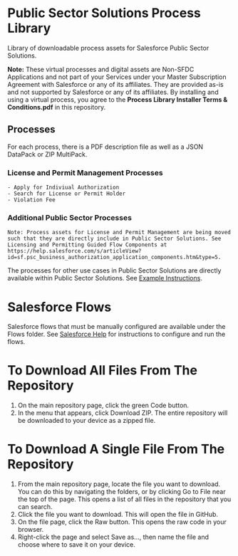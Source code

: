 # Public Sector Solutions Process Library
Library of downloadable process assets for Salesforce Public Sector Solutions.

**Note:** These virtual processes and digital assets are Non-SFDC Applications and not part of your Services under your Master Subscription Agreement with Salesforce or any of its affiliates. They are provided as-is and not supported by Salesforce or any of its affiliates. By installing and using a virtual process, you agree to the **Process Library Installer Terms & Conditions.pdf** in this repository.

## Processes

For each process, there is a PDF description file as well as a JSON DataPack or ZIP MultiPack.
  
  ### License and Permit Management Processes
    - Apply for Indiviual Authorization
    - Search for License or Permit Holder
    - Violation Fee
      
   ### Additional Public Sector Processes
    Note: Process assets for License and Permit Management are being moved such that they are directly include in Public Sector Solutions. See Licensing and Permitting Guided Flow Components at https://help.salesforce.com/s/articleView?id=sf.psc_business_authorization_application_components.htm&type=5.
   The processes for other use cases in Public Sector Solutions are directly available within Public Sector Solutions. See [Example Instructions](https://help.salesforce.com/s/articleView?id=sf.psc_benefit_assess_eligibility.htm&type=5).

# Salesforce Flows

Salesforce flows that must be manually configured are available under the Flows folder. See [Salesforce Help](https://help.salesforce.com/s/articleView?id=sf.psc_admin_concept_psc_welcom.htm) for instructions to configure and run the flows.

# To Download All Files From The Repository 
1) On the main repository page, click the green Code button. 
2) In the menu that appears, click Download ZIP. The entire repository will be downloaded to your device as a zipped file.

# To Download A Single File From The Repository
1) From the main repository page, locate the file you want to download. You can do this by navigating the folders, or by clicking Go to File near the top of the page. This opens a list of all files in the repository that you can search.
2) Click the file you want to download. This will open the file in GitHub.
3) On the file page, click the Raw button. This opens the raw code in your browser.
4) Right-click the page and select Save as…, then name the file and choose where to save it on your device.
